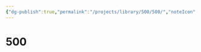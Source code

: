 ```yaml
---
{"dg-publish":true,"permalink":"/projects/library/500/500/","noteIcon":"0","created":"2024-01-24T15:24:09.126+09:00","updated":"2024-01-26T17:59:56.027+09:00"}
---
```



# 500

